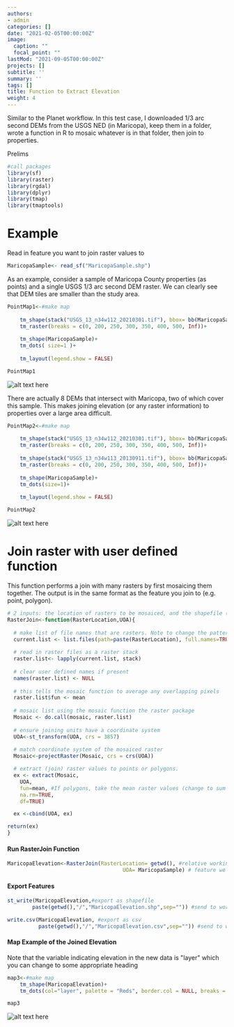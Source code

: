 ```yaml
---
authors:
- admin
categories: []
date: "2021-02-05T00:00:00Z"
image:
  caption: ""
  focal_point: ""
lastMod: "2021-09-05T00:00:00Z"
projects: []
subtitle: ''
summary: ''
tags: []
title: Function to Extract Elevation
weight: 4
---
```


Similar to the Planet workflow. In this test case, I downloaded 1/3 arc second DEMs from the USGS NED (in Maricopa), keep them in a folder, wrote a function in R to mosaic whatever is in that folder, then join to properties.



Prelims

```r
#call packages
library(sf)
library(raster)
library(rgdal)
library(dplyr)
library(tmap)
library(tmaptools)
```

# Example
Read in feature you want to join raster values to

```r
MaricopaSample<- read_sf("MaricopaSample.shp")
```

As an example, consider a sample of Maricopa County properties (as points) and a single USGS 1/3 arc second DEM raster. We can clearly see that DEM tiles are smaller than the study area.

```r
PointMap1<-#make map
  
    tm_shape(stack("USGS_13_n34w112_20210301.tif"), bbox= bb(MaricopaSample))+
    tm_raster(breaks = c(0, 200, 250, 300, 350, 400, 500, Inf))+
  
    tm_shape(MaricopaSample)+
    tm_dots( size=1 )+
    
    tm_layout(legend.show = FALSE)

PointMap1
```

![alt text here](/post/ElevationToPoints/img1.png)


There are actually 8 DEMs that intersect with Maricopa, two of which cover this sample. This makes joining elevation (or any raster information) to properties over a large area difficult. 

```r
PointMap2<-#make map
  
    tm_shape(stack("USGS_13_n34w112_20210301.tif"), bbox= bb(MaricopaSample))+
    tm_raster(breaks = c(0, 200, 250, 300, 350, 400, 500, Inf))+
  
    tm_shape(stack("USGS_13_n34w113_20130911.tif"), bbox= bb(MaricopaSample))+
    tm_raster(breaks = c(0, 200, 250, 300, 350, 400, 500, Inf))+
  
    tm_shape(MaricopaSample)+
    tm_dots(size=1)+
    
    tm_layout(legend.show = FALSE)

PointMap2
```

![alt text here](/post/ElevationToPoints/featured.png)

# Join raster with user defined function 
This function performs a join with many rasters by first mosaicing them together. The output is in the same format as the feature you join to (e.g. point, polygon).

```r
# 2 inputs: the location of rasters to be mosaiced, and the shapefile (unit of analysis) you want to join raster values to 
RasterJoin<-function(RasterLocation,UOA){ 
 
  # make list of file names that are rasters. Note to change the pattern argument if rasters are not .tif. Alternatively you can remove the pattern argument if the file location only stores relevant raster files to be mosaiced. 
  current.list <- list.files(path=paste(RasterLocation), full.names=TRUE, pattern = ".tif") 
    
  # read in raster files as a raster stack
  raster.list<- lapply(current.list, stack) 
  
  # clear user defined names if present
  names(raster.list) <- NULL 
  
  # this tells the mosaic function to average any overlapping pixels
  raster.list$fun <- mean 
  
  # mosaic list using the mosaic function the raster package
  Mosaic <- do.call(mosaic, raster.list)
  
  # ensure joining units have a coordinate system
  UOA<-st_transform(UOA, crs = 3857)
  
  # match coordinate system of the mosaiced raster
  Mosaic<-projectRaster(Mosaic, crs = crs(UOA))

  # extract (join) raster values to points or polygons. 
  ex <- extract(Mosaic, 
    UOA, 
    fun=mean, #If polygons, take the mean raster values (change to sum or other function if desired)
    na.rm=TRUE,
    df=TRUE)

  ex <-cbind(UOA, ex)

return(ex)
}
```

#### Run RasterJoin Function

```r
MaricopaElevation<-RasterJoin(RasterLocation= getwd(), #relative working directory, or change "getwd()" to raster folder
                                     UOA= MaricopaSample) # feature we want to join to
```

#### Export Features

```r
st_write(MaricopaElevation,#export as shapefile
        paste(getwd(),"/","MaricopaElevation.shp",sep="")) #send to working directory (change to relevant folder and file name if different)

write.csv(MaricopaElevation, #export as csv
          paste(getwd(),"/","MaricopaElevation.csv",sep="")) #send to working directory (change to relevant folder and file name if different)
```

#### Map Example of the Joined Elevation

Note that the variable indicating elevation in the new data is "layer" which you can change to some appropriate heading

```r
map3<-#make map
    tm_shape(MaricopaElevation)+
    tm_dots(col="layer", palette = "Reds", border.col = NULL, breaks = c(0, 200, 250, 300, 350, 400, 500, Inf), size = 1)

map3
```

![alt text here](/post/ElevationToPoints/img2.png)
